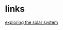 # links

[exploring the solar system](https://docs.google.com/presentation/d/19psDtkNFXJWsWNjvTb0kRTNa19Q2hgf6A2WsmTL6GC4)
